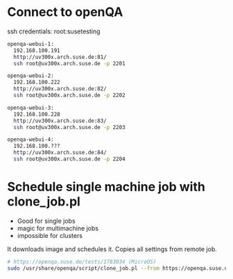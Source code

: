 # Connect to openQA
ssh credentials: root:susetesting

```bash
openqa-webui-1:
  192.168.100.191
  http://uv300x.arch.suse.de:81/
  ssh root@uv300x.arch.suse.de -p 2201

openqa-webui-2:
  192.168.100.222
  http://uv300x.arch.suse.de:82/
  ssh root@uv300x.arch.suse.de -p 2202

openqa-webui-3:
  192.168.100.228
  http://uv300x.arch.suse.de:83/
  ssh root@uv300x.arch.suse.de -p 2203

openqa-webui-4:
  192.168.100.???
  http://uv300x.arch.suse.de:84/
  ssh root@uv300x.arch.suse.de -p 2204
```

# Schedule single machine job with clone_job.pl
 - Good for single jobs
 - magic for multimachine jobs
 - impossible for clusters
 
It downloads image and schedules it. Copies all settings from remote job.
```bash
# https://openqa.suse.de/tests/1783034 (MicroOS)
sudo /usr/share/openqa/script/clone_job.pl --from https://openqa.suse.de --host localhost 1783034
```
